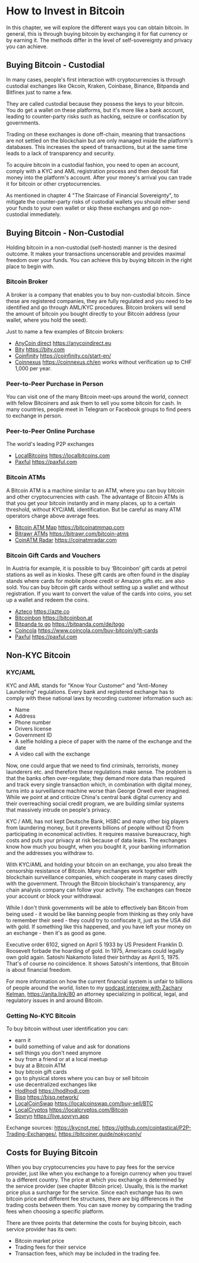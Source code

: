 # How to Invest in Bitcoin
In this chapter, we will explore the different ways you can obtain bitcoin. In general, this is through buying bitcoin by exchanging it for fiat currency or by earning it. The methods differ in the level of self-sovereignty and privacy you can achieve.

## Buying Bitcoin - Custodial
In many cases, people's first interaction with cryptocurrencies is through custodial exchanges like Okcoin, Kraken, Coinbase, Binance, Bitpanda and Bitfinex just to name a few.

They are called custodial because they possess the keys to your bitcoin. You do get a wallet on these platforms, but it's more like a bank account, leading to counter-party risks such as hacking, seizure or confiscation by governments.

Trading on these exchanges is done off-chain, meaning that transactions are not settled on the blockchain but are only managed inside the platform's databases. This increases the speed of transactions, but at the same time leads to a lack of transparency and security.

To acquire bitcoin in a custodial fashion, you need to open an account, comply with a KYC and AML registration process and then deposit fiat money into the platform's account. After your money's arrival you can trade it for bitcoin or other cryptocurrencies.

As mentioned in chapter 4 "The Staircase of Financial Sovereignty", to mitigate the counter-party risks of custodial wallets you should either send your funds to your own wallet or skip these exchanges and go non-custodial immediately.

## Buying Bitcoin - Non-Custodial
Holding bitcoin in a non-custodial (self-hosted) manner is the desired outcome. It makes your transactions uncensorable and provides maximal freedom over your funds. You can achieve this by buying bitcoin in the right place to begin with.

### Bitcoin Broker
A broker is a company that enables you to buy non-custodial bitcoin. Since these are registered companies, they are fully regulated and you need to be identified and go through AML/KYC procedures. Bitcoin brokers will send the amount of bitcoin you bought directly to your Bitcoin address (your wallet, where you hold the seed).

Just to name a few examples of Bitcoin brokers:

* [AnyCoin direct](https://anycoindirect.eu/) https://anycoindirect.eu
* [Bity](https://bity.com/) https://bity.com
* [Coinfinity](https://coinfinity.co/start-en/) https://coinfinity.co/start-en/
* [Coinnexus](https://coinnexus.ch/en) https://coinnexus.ch/en works without verification up to CHF 1,000 per year.

### Peer-to-Peer Purchase in Person
You can visit one of the many Bitcoin meet-ups around the world, connect with fellow Bitcoiners and ask them to sell you some bitcoin for cash. In many countries, people meet in Telegram or Facebook groups to find peers to exchange in person.

### Peer-to-Peer Online Purchase
The world's leading P2P exchanges
* [LocalBitcoins](https://localbitcoins.com) https://localbitcoins.com
* [Paxful](https://paxful.com/) https://paxful.com

### Bitcoin ATMs
A Bitcoin ATM is a machine similar to an ATM, where you can buy bitcoin and other cryptocurrencies with cash. The advantage of Bitcoin ATMs is that you get your bitcoin instantly and in many places, up to a certain threshold, without KYC/AML identification. But be careful as many ATM operators charge above average fees.

* [Bitcoin ATM Map](https://bitcoinatmmap.com/) https://bitcoinatmmap.com
* [Bitrawr ATMs](https://www.bitrawr.com/bitcoin-atms) https://bitrawr.com/bitcoin-atms
* [CoinATM Radar](https://coinatmradar.com/) https://coinatmradar.com

### Bitcoin Gift Cards and Vouchers
In Austria for example, it is possible to buy ‘Bitcoinbon’ gift cards at petrol stations as well as in kiosks. These gift cards are often found in the display stands where cards for mobile phone credit or Amazon gifts etc. are also sold. You can buy bitcoin gift cards without setting up a wallet and without registration. If you want to convert the value of the cards into coins, you set up a wallet and redeem the coins.

* [Azteco](https://azte.co/) https://azte.co
* [Bitcoinbon](http://www.bitcoinbon.at/) https://bitcoinbon.at
* [Bitpanda to go](https://www.bitpanda.com/de/togo) https://bitpanda.com/de/togo
* [Coincola](https://www.coincola.com/buy-bitcoin/gift-cards) https://www.coincola.com/buy-bitcoin/gift-cards
* [Paxful](https://paxful.com/buy-bitcoin?group=gift-cards&hasScroll=true) https://paxful.com

## Non-KYC Bitcoin

### KYC/AML
KYC and AML stands for "Know Your Customer" and "Anti-Money Laundering" regulations. Every bank and registered exchange has to comply with these national laws by recording customer information such as:

- Name
- Address
- Phone number
- Drivers license
- Government ID
- A selfie holding a piece of paper with the name of the exchange and the date
- A video call with the exchange

Now, one could argue that we need to find criminals, terrorists, money launderers etc. and therefore these regulations make sense. The problem is that the banks often over-regulate; they demand more data than required and track every single transaction which, in combination with digital money, turns into a surveillance machine worse than George Orwell ever imagined. While we point at and criticize China's central bank digital currency and their overreaching social credit program, we are building similar systems that massively intrude on people's privacy.

KYC / AML has not kept Deutsche Bank, HSBC and many other big players from laundering money, but it prevents billions of people without ID from participating in economical activities. It requires massive bureaucracy, high costs and puts your privacy at risk because of data leaks. The exchanges know how much you bought, when you bought it, your banking information and the addresses you withdraw to.

With KYC/AML and holding your bitcoin on an exchange, you also break the censorship resistance of Bitcoin. Many exchanges work together with blockchain surveillance companies, which cooperate in many cases directly with the government. Through the Bitcoin blockchain's transparency, any chain analysis company can follow your activity. The exchanges can freeze your account or block your withdrawal.

While I don't think governments will be able to effectively ban Bitcoin from being used - it would be like banning people from thinking as they only have to remember their seed - they could try to confiscate it, just as the USA did with gold. If something like this happened, and you have left your money on an exchange - then it's as good as gone.

Executive order 6102, signed on April 5 1933 by US President Franklin D. Roosevelt forbade the hoarding of gold. In 1975, Americans could legally own gold again. Satoshi Nakamoto listed their birthday as April 5, 1975. That's of course no coincidence. It shows Satoshi's intentions, that Bitcoin is about financial freedom.

For more information on how the current financial system is unfair to billions of people around the world, listen to my [podcast interview with Zachary Kelman,](https://anita.link/80) https://anita.link/80 an attorney specializing in political, legal, and regulatory issues in and around Bitcoin.

### Getting No-KYC Bitcoin

To buy bitcoin without user identification you can:

* earn it
* build something of value and ask for donations
* sell things you don't need anymore
* buy from a friend or at a local meetup
* buy at a Bitcoin ATM
* buy bitcoin gift cards
* go to physical stores where you can buy or sell bitcoin
* use decentralized exchanges like
* [Hodlhodl](https://hodlhodl.com) https://hodlhodl.com
* [Bisq](https://bisq.network/) https://bisq.network/
* [LocalCoinSwap](https://localcoinswap.com/buy-sell/BTC) https://localcoinswap.com/buy-sell/BTC
* [LocalCryptos](https://localcryptos.com/Bitcoin) https://localcryptos.com/Bitcoin
* [Sovryn](https://live.sovryn.app) https://live.sovryn.app

Exchange sources: https://kycnot.me/, 
https://github.com/cointastical/P2P-Trading-Exchanges/, https://bitcoiner.guide/nokyconly/

## Costs for Buying Bitcoin
When you buy cryptocurrencies you have to pay fees for the service provider, just like when you exchange to a foreign currency when you travel to a different country. The price at which you exchange is determined by the service provider (see chapter Bitcoin price). Usually, this is the market price plus a surcharge for the service. Since each exchange has its own bitcoin price and different fee structures, there are big differences in the trading costs between them. You can save money by comparing the trading fees when choosing a specific platform.

There are three points that determine the costs for buying bitcoin, each service provider has its own:
* Bitcoin market price
* Trading fees for their service
* Transaction fees, which may be included in the trading fee.
